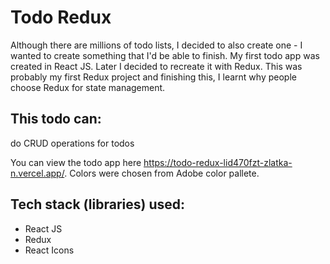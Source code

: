 # Todo Redux

Although there are millions of todo lists, I decided to also create one - I wanted to create something that I'd be able to finish. My first todo app was created in React JS. Later I decided to recreate it with Redux. This was probably my first Redux project and finishing this, I learnt why people choose Redux for state management.

## This todo can:

do CRUD operations for todos

You can view the todo app here https://todo-redux-lid470fzt-zlatka-n.vercel.app/. Colors were chosen from Adobe color pallete.

## Tech stack (libraries) used:

- React JS
- Redux
- React Icons
